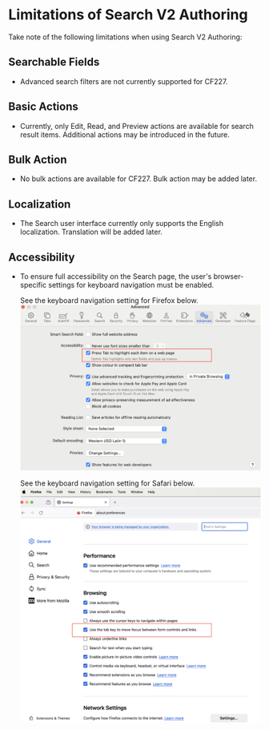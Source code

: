 # Limitations of Search V2 Authoring

Take note of the following limitations when using Search V2 Authoring:

## Searchable Fields

- Advanced search filters are not currently supported for CF227.

## Basic Actions

- Currently, only Edit, Read, and Preview actions are available for search result items. Additional actions may be introduced in the future.

## Bulk Action

- No bulk actions are available for CF227. Bulk action may be added later.

## Localization

- The Search user interface currently only supports the English localization. Translation will be added later.

## Accessibility

- To ensure full accessibility on the Search page, the user's browser-specific settings for keyboard navigation must be enabled.

    See the keyboard navigation setting for Firefox below.
    ![](../../assets/HCL_Search_Browser_Safari_Settings.png)

    See the keyboard navigation setting for Safari below.
    ![](../../assets/HCL_Search_Browser_Firefox_Settings.png)